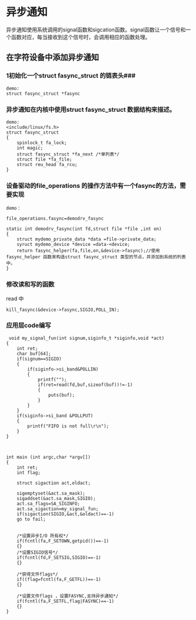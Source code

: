 # 异步通知 #

异步通知使用系统调用的signal函数和sigcation函数。signal函数让一个信号和一个函数对应，每当接收到这个信号时，会调用相应的函数处理。

## 在字符设备中添加异步通知 ##

### 1初始化一个struct fasync_struct 的链表头###

	demo:
	struct fasync_struct *fasync

### 异步通知在内核中使用struct fasync_struct 数据结构来描述。 ###

	demo:
	<include/linux/fs.h>
	struct fasync_struct 
	{
		spinlock_t fa_lock;
		int magic;
		struct fasync_struct *fa_next /*单列表*/
		struct file *fa_file;
		struct reu_head fa_rcu;
	}

### 设备驱动的file_operations 的操作方法中有一个fasync的方法，需要实现 ###

	demo：

	file_operations.fasync=demodrv_fasync

	static int demodrv_fasync(int fd,struct file *file ,int on)
	{
		struct mydemo_private_data *data =file->private_data;
		syruct mydemo_device *device =data-<device;
		return fasync_helper(fa,file,on,&device->fasync);//使用fasync_helper 函数来构造struct fasync_struct 类型的节点，并添加到系统的列表中。
	}

### 修改读和写的函数 ###

read 中

	kill_fasync(&device->fasync,SIGIO,POLL_IN);

### 应用层code编写 ###

	 void my_signal_fun(int signum,siginfo_t *siginfo,void *act)
	{
		int ret;
		char buf[64];
		if(signum==SIGIO)
		{
			if(siginfo->si_band&POLLIN)
			{
				printf("");
				if(ret=read(fd,buf,sizeof(buf))!=-1)
				{
					puts(buf);
				}
			}
		} 
		if(siginfo->si_band &POLLPUT)
		{
			printf("FIFO is not full\r\n");
		}
	}



	int main (int argc,char *argv[])
	{
		int ret;
		int flag;

		struct sigaction act,oldact;

		sigemptyset(&act.sa_mask);
		sigaddset(&act.sa_mask,SIGIO);
		act.sa_flags=SA_SIGINFO;
		act.sa_sigaction=my_signal_fun;
		if(sigaction(SIGIO,&act,&oldact)==-1)
		go to fail;


		/*设置异步I/O 所有权*/
		if(fcntl(fa,F_SETOWN,getpid())==-1)
		{}
		/*设置SIGIO信号*/
		if(fcntl(fd,F_SETSIG,SIGIO)==-1)
		{}

		/*获得文件flags*/
		if((flag=fcntl(fa,F_GETFL))==-1)
		{}

		/*设置文件flags ，设置FASYNC,支持异步通知*/
		if(fcntl(fa,F_SETFL,flag|FASYNC)==-1)
		{}
	}